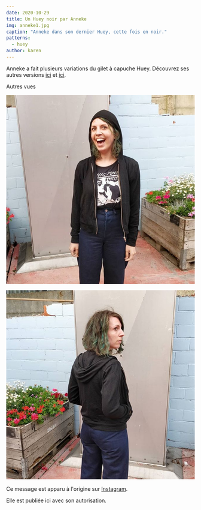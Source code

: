 ```yaml
---
date: 2020-10-29
title: Un Huey noir par Anneke
img: anneke1.jpg
caption: "Anneke dans son dernier Huey, cette fois en noir."
patterns:
  - huey
author: karen
---
```


Anneke a fait plusieurs variations du gilet à capuche Huey. Découvrez ses autres versions [ici](https://fr.freesewing.org/showcase/anneke-huey/) et [ici](https://fr.freesewing.org/showcase/anneke-huey-grey/).

Autres vues

![Vue de devant de Huey](anneke2.jpg)

![Vue de dos de Huey](anneke3.jpg)

Ce message est apparu à l'origine sur [Instagram](https://www.instagram.com/p/Bz3jSeJIiYG/?utm_source=ig_web_copy_link).

Elle est publiée ici avec son autorisation.
